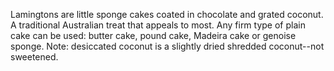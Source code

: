 Lamingtons are little sponge cakes coated in chocolate and grated coconut.
A traditional Australian treat that appeals to most.
Any firm type of plain cake can be used: butter cake, pound cake, Madeira cake or genoise sponge. 
Note: desiccated coconut is a slightly dried shredded coconut--not sweetened.